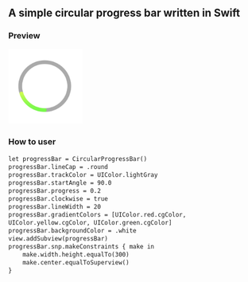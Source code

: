 ## A simple circular progress bar written in Swift


### Preview

<img src="dmeo.png" height="150" width="150" />



### How to user

```
let progressBar = CircularProgressBar()
progressBar.lineCap = .round
progressBar.trackColor = UIColor.lightGray
progressBar.startAngle = 90.0
progressBar.progress = 0.2
progressBar.clockwise = true
progressBar.lineWidth = 20
progressBar.gradientColors = [UIColor.red.cgColor, UIColor.yellow.cgColor, UIColor.green.cgColor]
progressBar.backgroundColor = .white
view.addSubview(progressBar)
progressBar.snp.makeConstraints { make in
    make.width.height.equalTo(300)
    make.center.equalToSuperview()
}
```

